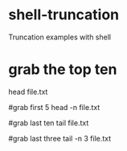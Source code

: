 # shell-truncation
Truncation examples with shell

# grab the top ten
head file.txt

#grab first 5
head -n file.txt

#grab last ten
tail file.txt

#grab last three
tail -n 3 file.txt
